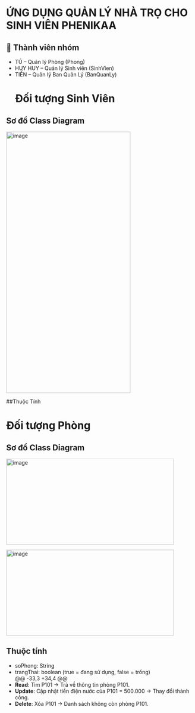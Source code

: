 # ỨNG DỤNG QUẢN LÝ NHÀ TRỌ CHO SINH VIÊN PHENIKAA

## 👥 Thành viên nhóm
- TÚ – Quản lý Phòng (Phong)
- HUY HUY – Quản lý Sinh viên (SinhVien)
- TIẾN – Quản lý Ban Quản Lý (BanQuanLy)
  # Đối tượng Sinh Viên

## Sơ đồ Class Diagram
<img width="334" height="700" alt="image" src="https://github.com/user-attachments/assets/cbedc905-7e75-4fe1-8cf5-746cb856e6c1" />

##Thuộc Tính
# Đối tượng Phòng

## Sơ đồ Class Diagram
<img width="451" height="230" alt="image" src="https://github.com/user-attachments/assets/40885c8a-58ed-459a-be70-062510f4a285" />

[<img width="451" height="230" alt="image" src="https://github.com/user-attachments/assets/40885c8a-58ed-459a-be70-062510f4a285" />
](https://private-user-images.githubusercontent.com/212072504/491518480-dba6f49e-696c-42b7-ad98-e5d78fc77492.png?jwt=eyJ0eXAiOiJKV1QiLCJhbGciOiJIUzI1NiJ9.eyJpc3MiOiJnaXRodWIuY29tIiwiYXVkIjoicmF3LmdpdGh1YnVzZXJjb250ZW50LmNvbSIsImtleSI6ImtleTUiLCJleHAiOjE3NTgyNzcwOTIsIm5iZiI6MTc1ODI3Njc5MiwicGF0aCI6Ii8yMTIwNzI1MDQvNDkxNTE4NDgwLWRiYTZmNDllLTY5NmMtNDJiNy1hZDk4LWU1ZDc4ZmM3NzQ5Mi5wbmc_WC1BbXotQWxnb3JpdGhtPUFXUzQtSE1BQy1TSEEyNTYmWC1BbXotQ3JlZGVudGlhbD1BS0lBVkNPRFlMU0E1M1BRSzRaQSUyRjIwMjUwOTE5JTJGdXMtZWFzdC0xJTJGczMlMkZhd3M0X3JlcXVlc3QmWC1BbXotRGF0ZT0yMDI1MDkxOVQxMDEzMTJaJlgtQW16LUV4cGlyZXM9MzAwJlgtQW16LVNpZ25hdHVyZT02NjgyNGI3ZmI2YmFlODgyNWIxZDU4Njk2YzA3ZmY3YzM0NzJmYzA2MDZlNDAxNzU5NGM5ODQyMjMxZGI4YjNmJlgtQW16LVNpZ25lZEhlYWRlcnM9aG9zdCJ9.7ch6dj9CVRDQeozOdR58aBaptBjzy8yW1sbeegHLRwc)
## Thuộc tính
- soPhong: String  
- trangThai: boolean (true = đang sử dụng, false = trống)  
@@ -33,3 +34,4 @@
- **Read**: Tìm P101 → Trả về thông tin phòng P101.  
- **Update**: Cập nhật tiền điện nước của P101 = 500.000 → Thay đổi thành công.  
- **Delete**: Xóa P101 → Danh sách không còn phòng P101.  
